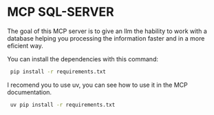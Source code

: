 # MCP SQL-SERVER 
The goal of this MCP server is to give an llm the hability to work with a database helping you processing
the information faster and in a more eficient way.

You can install the dependencies with this command:
```bash
 pip install -r requirements.txt
```
I recomend you to use uv, you can see how to use it in the MCP documentation.
```bash
 uv pip install -r requirements.txt
```
